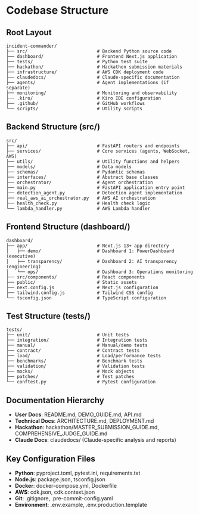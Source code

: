 # Codebase Structure

## Root Layout
```
incident-commander/
├── src/                          # Backend Python source code
├── dashboard/                    # Frontend Next.js application
├── tests/                        # Python test suite
├── hackathon/                    # Hackathon submission materials
├── infrastructure/               # AWS CDK deployment code
├── claudedocs/                   # Claude-specific documentation
├── agents/                       # Agent implementations (if separate)
├── monitoring/                   # Monitoring and observability
├── .kiro/                        # Kiro IDE configuration
├── .github/                      # GitHub workflows
└── scripts/                      # Utility scripts
```

## Backend Structure (src/)
```
src/
├── api/                          # FastAPI routers and endpoints
├── services/                     # Core services (agents, WebSocket, AWS)
├── utils/                        # Utility functions and helpers
├── models/                       # Data models
├── schemas/                      # Pydantic schemas
├── interfaces/                   # Abstract base classes
├── orchestrator/                 # Agent orchestration
├── main.py                       # FastAPI application entry point
├── detection_agent.py            # Detection agent implementation
├── real_aws_ai_orchestrator.py   # AWS AI orchestration
├── health_check.py               # Health check logic
└── lambda_handler.py             # AWS Lambda handler
```

## Frontend Structure (dashboard/)
```
dashboard/
├── app/                          # Next.js 13+ app directory
│   ├── demo/                     # Dashboard 1: PowerDashboard (executive)
│   ├── transparency/             # Dashboard 2: AI transparency (engineering)
│   └── ops/                      # Dashboard 3: Operations monitoring
├── src/components/               # React components
├── public/                       # Static assets
├── next.config.js                # Next.js configuration
├── tailwind.config.js            # Tailwind CSS config
└── tsconfig.json                 # TypeScript configuration
```

## Test Structure (tests/)
```
tests/
├── unit/                         # Unit tests
├── integration/                  # Integration tests
├── manual/                       # Manual/demo tests
├── contract/                     # Contract tests
├── load/                         # Load/performance tests
├── benchmarks/                   # Benchmark tests
├── validation/                   # Validation tests
├── mocks/                        # Mock objects
├── patches/                      # Test patches
└── conftest.py                   # Pytest configuration
```

## Documentation Hierarchy
- **User Docs**: README.md, DEMO_GUIDE.md, API.md
- **Technical Docs**: ARCHITECTURE.md, DEPLOYMENT.md
- **Hackathon**: hackathon/MASTER_SUBMISSION_GUIDE.md, COMPREHENSIVE_JUDGE_GUIDE.md
- **Claude Docs**: claudedocs/ (Claude-specific analysis and reports)

## Key Configuration Files
- **Python**: pyproject.toml, pytest.ini, requirements.txt
- **Node.js**: package.json, tsconfig.json
- **Docker**: docker-compose.yml, Dockerfile
- **AWS**: cdk.json, cdk.context.json
- **Git**: .gitignore, .pre-commit-config.yaml
- **Environment**: .env.example, .env.production.template